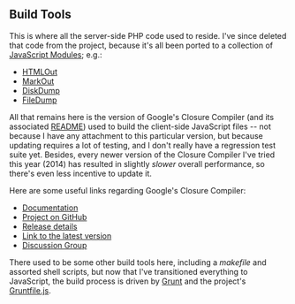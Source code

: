 Build Tools
-----------

This is where all the server-side PHP code used to reside.  I've since deleted that code from the project,
because it's all been ported to a collection of [JavaScript Modules](/modules/); e.g.:

- [HTMLOut](/modules/htmlout/)
- [MarkOut](/modules/markout/)
- [DiskDump](/modules/diskdump/)
- [FileDump](/modules/filedump/)

All that remains here is the version of Google's Closure Compiler (and its associated [README](compiler.md)) used
to build the client-side JavaScript files -- not because I have any attachment to this particular version, but because
updating requires a lot of testing, and I don't really have a regression test suite yet.  Besides, every newer
version of the Closure Compiler I've tried this year (2014) has resulted in slightly *slower* overall performance,
so there's even less incentive to update it.

Here are some useful links regarding Google's Closure Compiler:

- [Documentation](https://developers.google.com/closure/compiler/docs/overview)
- [Project on GitHub](https://github.com/google/closure-compiler)
- [Release details](https://github.com/google/closure-compiler/wiki/Releases)
- [Link to the latest version](http://dl.google.com/closure-compiler/compiler-latest.zip)
- [Discussion Group](https://groups.google.com/forum/#!forum/closure-compiler-discuss)

There used to be some other build tools here, including a *makefile* and assorted shell scripts, but now that
I've transitioned everything to JavaScript, the build process is driven by [Grunt](http://gruntjs.com/) and the project's
[Gruntfile.js](/Gruntfile.js). 
